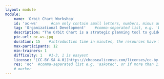 ```yaml
---
layout: module
module:
    name: 'Orbit Chart Workshop'
    id: 'oc-ws'      #can only contain small letters, numbers, minus and underscore. needs to be the same as the file name
    tag: 'Organizational Development'    #comma-separated list, e.g. 'Web' or if more than 1: 'Open Source, Hardware & Repair, Sustainability, Media & Art, Community & Moderation, Data_Security & Research'
    description: "The Orbit Chart is a strategic planning tool to guide decision-making around the priority areas of your hub. You can plan for 12 months or three years – whatever makes sense for your hub. Every hub will emphasise different components which may change over time. The Orbit Chart visualises the key drivers for your hub to guide decision-making and help you keep on track to achieving your goals." #Make a rough strategic plan for the future.
    pic-url: oc-ws.jpg
    duration: 15    #introduction time in minutes, the resources have their own time blocks
    max-participants: 12
    min-trainers: 1
    difficulty: 1   #1-3, 1 is easyest
    license: '[CC-BY-SA 4.0](https://choosealicense.com/licenses/cc-by-sa-4.0/)'
    res: 'oc'  #comma-separated list e.g. 'askotec', or if more than 1: 'askotec, ohg'
    # marker
---  
```


